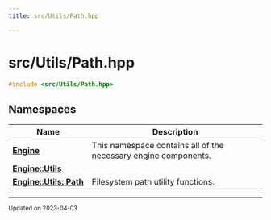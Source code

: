 ```yaml
---
title: src/Utils/Path.hpp

---
```


# src/Utils/Path.hpp




```cpp
#include <src/Utils/Path.hpp>
```

## Namespaces

| Name           | Description    |
| -------------- | -------------- |
| **[Engine](/namespaces/namespaceEngine.md)** | This namespace contains all of the necessary engine components.  |
| **[Engine::Utils](/namespaces/namespaceEngine_1_1Utils.md)** |  |
| **[Engine::Utils::Path](/namespaces/namespaceEngine_1_1Utils_1_1Path.md)** | Filesystem path utility functions.  |






-------------------------------

<sub>Updated on 2023-04-03</sub>
